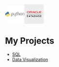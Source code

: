 <img align="center" src="pngegg.png" width="64px=" ><img align="center" src="oracle.png" width="64px=" >

# My Projects

* [SQL](Project_2.sql)
* [Data Visualization](Project_3.ipynb)
